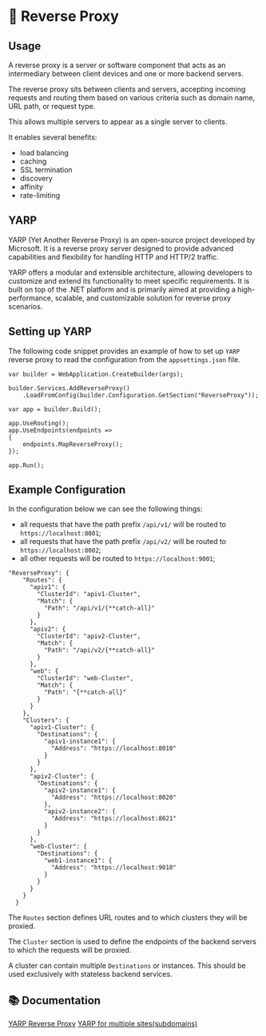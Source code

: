# :twisted_rightwards_arrows: Reverse Proxy

## Usage

A reverse proxy is a server or software component that acts as an intermediary between client devices and one or more backend servers. 

The reverse proxy sits between clients and servers, accepting incoming requests and routing them based on various criteria such as domain name, URL path, or request type.

This allows multiple servers to appear as a single server to clients.

It enables several benefits:
* load balancing
* caching
* SSL termination
* discovery
* affinity
* rate-limiting

## YARP

YARP (Yet Another Reverse Proxy) is an open-source project developed by Microsoft. It is a reverse proxy server designed to provide advanced capabilities and flexibility for handling HTTP and HTTP/2 traffic.

YARP offers a modular and extensible architecture, allowing developers to customize and extend its functionality to meet specific requirements. It is built on top of the .NET platform and is primarily aimed at providing a high-performance, scalable, and customizable solution for reverse proxy scenarios.

## Setting up YARP

The following code snippet provides an example of how to set up `YARP` reverse proxy to read the configuration
from the `appsettings.json` file.
```
var builder = WebApplication.CreateBuilder(args);

builder.Services.AddReverseProxy()
    .LoadFromConfig(builder.Configuration.GetSection("ReverseProxy"));

var app = builder.Build();

app.UseRouting();
app.UseEndpoints(endpoints =>
{
    endpoints.MapReverseProxy();
});

app.Run();

```

## Example Configuration

In the configuration below we can see the following things:
* all requests that have the path prefix `/api/v1/` will be routed to `https://localhost:8001`;
* all requests that have the path prefix `/api/v2/` will be routed to `https://localhost:8002`;
* all other requests will be routed to `https://localhost:9001`;
```
"ReverseProxy": {
    "Routes": {
      "apiv1": {
        "ClusterId": "apiv1-Cluster",
        "Match": {
          "Path": "/api/v1/{**catch-all}"
        }
      },
      "apiv2": {
        "ClusterId": "apiv2-Cluster",
        "Match": {
          "Path": "/api/v2/{**catch-all}"
        }
      },
      "web": {
        "ClusterId": "web-Cluster",
        "Match": {
          "Path": "{**catch-all}"
        }
      }
    },
    "Clusters": {
      "apiv1-Cluster": {
        "Destinations": {
          "apiv1-instance1": {
            "Address": "https://localhost:8010"
          }
        }
      },
      "apiv2-Cluster": {
        "Destinations": {
          "apiv2-instance1": {
            "Address": "https://localhost:8020"
          },
          "apiv2-instance2": {
            "Address": "https://localhost:8021"
          }
        }
      },
      "web-Cluster": {
        "Destinations": {
          "web1-instance1": {
            "Address": "https://localhost:9010"
          }
        }
      }
    }
  }
```

The `Routes` section defines URL routes and to which clusters they will be proxied.

The `Cluster` section is used to define the endpoints of the backend servers 
to which the requests will be proxied. 

A cluster can contain multiple `Destinations` or instances. This should be used exclusively with 
stateless backend services.

## :books: Documentation

[YARP Reverse Proxy](https://microsoft.github.io/reverse-proxy/)
[YARP for multiple sites(subdomains)](https://www.blakepell.com/blog/yarp-config-for-multiple-sites)
